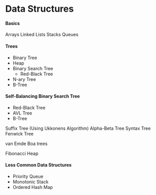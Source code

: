 # Data Structures

#### Basics
Arrays
Linked Lists
Stacks
Queues

#### Trees
- Binary Tree
- Heap
- Binary Search Tree
	- Red-Black Tree
- N-ary Tree
- B-Tree

#### Self-Balancing Binary Search Tree
- Red-Black Tree
- AVL Tree
- B-Tree

Suffix Tree (Using Ukkonens Algorithm)
Alpha-Beta Tree
Syntax Tree
Fenwick Tree

van Emde Boa trees

Fibonacci Heap

#### Less Common Data Structures
- Priority Queue
- Monotonic Stack
- Ordered Hash Map
